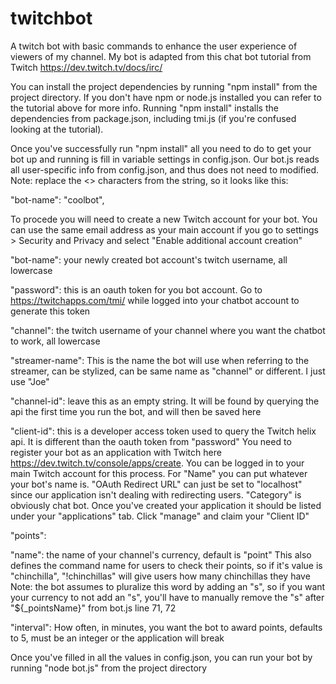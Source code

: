 # twitchbot
A twitch bot with basic commands to enhance the user experience of viewers of my channel.
My bot is adapted from this chat bot tutorial from Twitch https://dev.twitch.tv/docs/irc/

You can install the project dependencies by running "npm install" from the project directory.
If you don't have npm or node.js installed you can refer to the tutorial above for more info.
Running "npm install" installs the dependencies from package.json, including tmi.js (if you're confused looking at the tutorial).

Once you've successfully run "npm install" all you need to do to get your bot up and running is fill in variable settings in config.json.
Our bot.js reads all user-specific info from config.json, and thus does not need to modified.
Note: replace the <> characters from the string, so it looks like this:
 
 "bot-name": "coolbot",

To procede you will need to create a new Twitch account for your bot.
You can use the same email address as your main account if you go to settings > Security and Privacy and select "Enable additional account creation"

"bot-name": your newly created bot account's twitch username, all lowercase 

"password": this is an oauth token for you bot account. 
Go to https://twitchapps.com/tmi/ while logged into your chatbot account to generate this token

"channel": the twitch username of your channel where you want the chatbot to work, all lowercase

"streamer-name": This is the name the bot will use when referring to the streamer, can be stylized, can be same name as "channel" or different. I just use "Joe"

"channel-id": leave this as an empty string. It will be found by querying the api the first time you run the bot, and will then be saved here

"client-id": this is a developer access token used to query the Twitch helix api. It is different than the oauth token from "password"
You need to register your bot as an application with Twitch here https://dev.twitch.tv/console/apps/create.
You can be logged in to your main Twitch account for this process. 
For "Name" you can put whatever your bot's name is. 
"OAuth Redirect URL" can just be set to "localhost" since our application isn't dealing with redirecting users. 
"Category" is obviously chat bot.
Once you've created your application it should be listed under your "applications" tab. Click "manage" and claim your "Client ID"

"points":
 
 "name": the name of your channel's currency, default is "point"
 This also defines the command name for users to check their points, 
 so if it's value is "chinchilla", "!chinchillas" will give users how many chinchillas they have
 Note: the bot assumes to pluralize this word by adding an "s", so if you want your currency to not add an "s",
 you'll have to manually remove the "s" after "${_pointsName}" from bot.js line 71, 72
 
 "interval": How often, in minutes, you want the bot to award points, defaults to 5, must be an integer or the application will break
 
Once you've filled in all the values in config.json, you can run your bot by running "node bot.js" from the project directory

